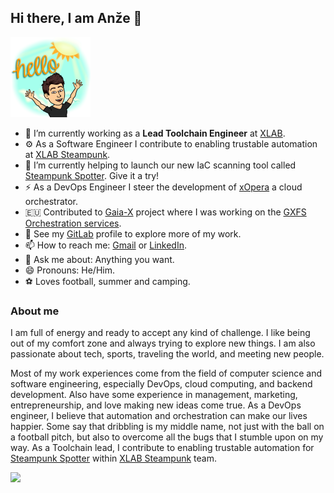 ## Hi there, I am Anže 👋

<img src="https://github.com/anzoman/anzoman/raw/main/hello%20sunshine.png" width="128"/>

- 🔭 I’m currently working as a **Lead Toolchain Engineer** at [XLAB](https://xlab.si/).
- :gear: As a Software Engineer I contribute to enabling trustable automation at [XLAB Steampunk](https://steampunk.si/). 
- 🌱 I’m currently helping to launch our new IaC scanning tool called [Steampunk Spotter](https://steampunk.si/spotter/). Give it a try!
- ⚡ As a DevOps Engineer I steer the development of [xOpera](https://github.com/xlab-si/xopera-opera) a cloud orchestrator.
- :eu: Contributed to [Gaia-X](https://gaia-x.eu/) project where I was working on the [GXFS Orchestration services](https://gitlab.com/gaia-x/data-infrastructure-federation-services/orc).
- :monocle_face: See my [GitLab](https://gitlab.com/anzoman) profile to explore more of my work.
- 📫 How to reach me: [Gmail](mailto:aluzarwork@gmail.com) or [LinkedIn](https://www.linkedin.com/in/anze-luzar/).
- 💬 Ask me about: Anything you want.
- 😄 Pronouns: He/Him.
- :soccer: Loves football, summer and camping.

### About me
I am full of energy and ready to accept any kind of challenge. I like being out of my comfort zone and always trying to explore new things. I am also passionate about tech, sports, traveling the world, and meeting new people. 

Most of my work experiences come from the field of computer science and software engineering, especially DevOps, cloud computing, and backend development. Also have some experience in management, marketing, entrepreneurship, and love making new ideas come true. As a DevOps engineer, I believe that automation and orchestration can make our lives happier. Some say that dribbling is my middle name, not just with the ball on a football pitch, but also to overcome all the bugs that I stumble upon on my way. As a Toolchain lead, I contribute to enabling trustable automation for [Steampunk Spotter](https://steampunk.si/spotter/) within [XLAB Steampunk](https://steampunk.si/) team. 

<picture>
<source 
  srcset="https://github-readme-stats.vercel.app/api?username=anzoman&show_icons=true&theme=dark"
  media="(prefers-color-scheme: dark)"
/>
<source
  srcset="https://github-readme-stats.vercel.app/api?username=anzoman&show_icons=true"
  media="(prefers-color-scheme: light), (prefers-color-scheme: no-preference)"
/>
<img src="https://github-readme-stats.vercel.app/api?username=anzoman&show_icons=true" />
</picture>
